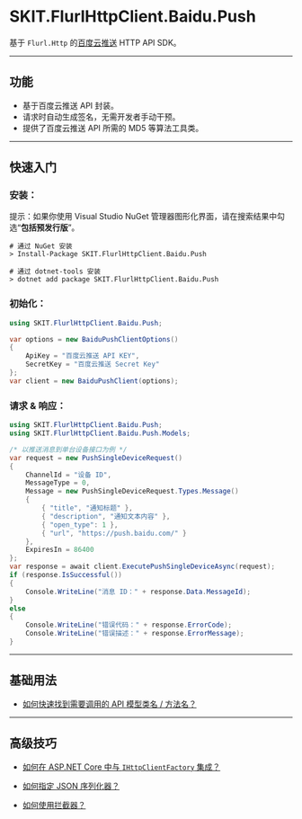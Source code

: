 ﻿# SKIT.FlurlHttpClient.Baidu.Push

基于 `Flurl.Http` 的[百度云推送](https://push.baidu.com/) HTTP API SDK。

---

## 功能

-   基于百度云推送 API 封装。
-   请求时自动生成签名，无需开发者手动干预。
-   提供了百度云推送 API 所需的 MD5 等算法工具类。

---

## 快速入门

### 安装：

提示：如果你使用 Visual Studio NuGet 管理器图形化界面，请在搜索结果中勾选“**包括预发行版**”。

```shell
# 通过 NuGet 安装
> Install-Package SKIT.FlurlHttpClient.Baidu.Push

# 通过 dotnet-tools 安装
> dotnet add package SKIT.FlurlHttpClient.Baidu.Push
```

### 初始化：

```csharp
using SKIT.FlurlHttpClient.Baidu.Push;

var options = new BaiduPushClientOptions()
{
    ApiKey = "百度云推送 API KEY",
    SecretKey = "百度云推送 Secret Key"
};
var client = new BaiduPushClient(options);
```

### 请求 & 响应：

```csharp
using SKIT.FlurlHttpClient.Baidu.Push;
using SKIT.FlurlHttpClient.Baidu.Push.Models;

/* 以推送消息到单台设备接口为例 */
var request = new PushSingleDeviceRequest()
{
    ChannelId = "设备 ID",
    MessageType = 0,
    Message = new PushSingleDeviceRequest.Types.Message()
    {
        { "title", "通知标题" },
        { "description", "通知文本内容" },
        { "open_type": 1 },
        { "url", "https://push.baidu.com/" }
    },
    ExpiresIn = 86400
};
var response = await client.ExecutePushSingleDeviceAsync(request);
if (response.IsSuccessful())
{
    Console.WriteLine("消息 ID：" + response.Data.MessageId);
}
else
{
    Console.WriteLine("错误代码：" + response.ErrorCode);
    Console.WriteLine("错误描述：" + response.ErrorMessage);
}
```

---

## 基础用法

-   [如何快速找到需要调用的 API 模型类名 / 方法名？](./Basic_ModelDefinition.md)

---

## 高级技巧

-   [如何在 ASP.NET Core 中与 `IHttpClientFactory` 集成？](./Advanced_IHttpClientFactory.md)

-   [如何指定 JSON 序列化器？](./Advanced_JsonSerializer.md)

-   [如何使用拦截器？](./Advanced_Interceptor.md)
